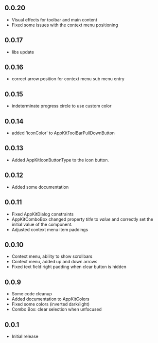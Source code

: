 ## 0.0.20

* Visual effects for toolbar and main content
* Fixed some issues with the context menu positioning

## 0.0.17

* libs update

## 0.0.16

* correct arrow position for context menu sub menu entry

## 0.0.15

* indeterminate progress circle to use custom color

## 0.0.14

* added 'iconColor' to AppKitToolBarPullDownButton

## 0.0.13

* Added AppKitIconButtonType to the icon button.

## 0.0.12

* Added some documentation

## 0.0.11

* Fixed AppKitDialog constraints
* AppKitComboBox changed property *title* to *value* and correctly set the initial value of the component.
* Adjusted context menu item paddings

## 0.0.10

* Context menu, ability to show scrollbars
* Context menu, added up and down arrows
* Fixed text field right padding when clear button is hidden

## 0.0.9

* Some code cleanup
* Added documentation to AppKitColors
* Fixed some colors (inverted dark/light)
* Combo Box: clear selection when unfocused

## 0.0.1

* Initial release
